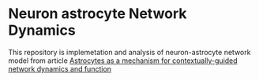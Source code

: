 # Neuron astrocyte Network Dynamics

This repository is implemetation and analysis of neuron-astrocyte network model from article [Astrocytes as a mechanism for contextually-guided network dynamics and function](https://journals.plos.org/ploscompbiol/article?id=10.1371/journal.pcbi.1012186)
